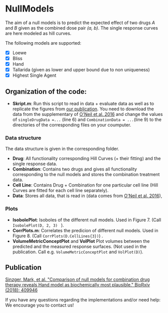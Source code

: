 # NullModels

The aim of a null models is to predict the expected effect of two drugs *A* and *B* given as the combined dose pair *(a, b)*. The single response curves are here modeled as hill curves.

The following models are supported:

- [x] Loewe
- [x] Bliss
- [x] Hand
- [x] Tallarida (given as lower and upper bound due to non uniqueness)
- [x] Highest Single Agent

## Organization of the code:

- **Skript.m**: Run this script to read in data + evaluate data as well as to replicate the figures from [our publication](https://www.biorxiv.org/content/early/2018/09/06/409946.full.pdf). You need to download the data from the supplementary of [O'Neil et al. 2016](http://mct.aacrjournals.org/content/15/6/1155.long) and change the values of `singleDrugData =...` (line 6) and `CombinationData = ...`(line 9) to the directories of the corresponding files on your coumputer.

### Data structure
The data structure is given in the corresponding folder.

- **Drug**: All functionality corresponding Hill Curves (+ their fitting) and the single response data.
- **Combination**: Contains two drugs and gives all functionality  corresponding to the null models and stores the combination treatment data.
- **Cell Line**: Contains Drug + Combination for one particular cell line (Hill Curves are fitted for each cell line separately).
- **Data**: Stores all data, that is read in (data comes from [O'Neil et al. 2016](http://mct.aacrjournals.org/content/15/6/1155.long)),

### Plots
- **IsobolePlot**: Isoboles of the different null models. Used in Figure 7. (Call `IsobolePlot(D, 2, 3) ` ).
- **CorrPlots.m**: Correlates the predicion of different null models. Used in Figure 8. (Call `CorrPlots(D.CellLines{3})`) .
- **VolumeMetricConceptPlot** and **VolPlot** Plot volumes between the predicted and the measured response surfaces. (Not used in the publication. Call e.g. `VolumeMetricConceptPlot` and `VolPlot(D)`).

## Publication

[Sinzger, Mark, et al. "Comparison of null models for combination drug therapy reveals Hand model as biochemically most plausible." BioRxiv (2018): 409946](https://doi.org/10.1101/409946)

If you have any questions regarding the implementations and/or need help: We encourage you to contact us! 
